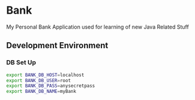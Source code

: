 # Bank
My Personal Bank Application used for learning of new Java Related Stuff

## Development Environment

### DB Set Up

```sh
export BANK_DB_HOST=localhost
export BANK_DB_USER=root
export BANK_DB_PASS=anysecretpass
export BANK_DB_NAME=myBank
```
